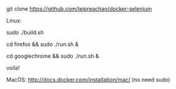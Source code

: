 git clone https://github.com/leipreachan/docker-selenium

Linux:

sudo ./build.sh

cd firefox && sudo ./run.sh &

cd googlechrome && sudo ./run.sh &


voila!


MacOS: http://docs.docker.com/installation/mac/ (no need sudo)
